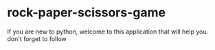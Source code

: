 # rock-paper-scissors-game
If you are new to python, welcome to this application that will help you.
don't forget to follow
